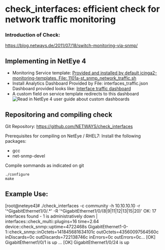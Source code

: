 # check_interfaces: efficient check for network traffic monitoring

### Introduction of Check:
https://blog.netways.de/2011/07/18/switch-monitoring-via-snmp/

## Implementing in NetEye 4
- Monitoring Service template:
[Provided and installed by default icinga2-monitoring-templates. File: 1101a-st_snmp_network_traffic.sh ](https://github.com/zampat/icinga2-monitoring-templates)
- Install Analytics Dashboard
Provided by File: interfaces_traffic.json
Dashboard provided looks like:
[Interface traffic dashboard](https://github.com/zampat/neteye4_monitoring_share/blob/master/monitoring/monitoring-plugins/network-devices/interfaces/interface_traffic.png)
- A custom field on service template redirects to this dashboard
![Read in NetEye 4 user guide about custom dashboards](https://neteye.yourdomain/neteye/doc/module/toc?moduleName=analytics#!/neteye/doc/module/analytics/chapter/itoa-customization#itoa-customization-dashboards "Read in NetEye 4 user guide about custom dashboards")

## Repositoring and compiling check

Git Repository:
https://github.com/NETWAYS/check_interfaces

Prerequisites for compiling on NetEye / RHEL7:
Install the following packages:
- gcc
- net-snmp-devel

Compile sommands as indicated on git
```
./configure
make
```

## Example Use:
[root@neteye4]# ./check_interfaces -c community -h 10.10.10.10 -r '^GigabitEthernet1/0/.*' -R '^GigabitEthernet1/0/(8|9|11|12|13|15|20)'
OK: 17 interfaces found - 1 is administratively down | interfaces::check_multi::plugins=16 time=2.64 device::check_snmp::uptime=4722468s GigabitEthernet1-0-1::check_snmp::inOctets=141845681634101c outOctets=43560097564560c inDiscards=0c outDiscards=722138746c inErrors=0c outErrors=0c... 
[OK] GigabitEthernet1/0/1 is up
...
[OK] GigabitEthernet1/0/24 is up

